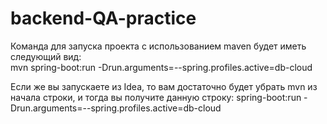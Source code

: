 # backend-QA-practice

Команда для запуска проекта с использованием maven будет иметь следующий вид:  
mvn spring-boot:run -Drun.arguments=--spring.profiles.active=db-cloud

Если же вы запускаете из Idea, то вам достаточно будет убрать mvn из начала строки, и тогда вы получите данную строку:
spring-boot:run -Drun.arguments=--spring.profiles.active=db-cloud
